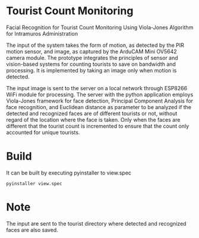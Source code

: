 # Tourist Count Monitoring

Facial Recognition for Tourist Count Monitoring Using Viola-Jones Algorithm for Intramuros Administration

The input of the system takes the form of motion, as detected by the PIR motion sensor, and image, as captured by the ArduCAM Mini OV5642 camera module. The prototype integrates the principles of sensor and vision-based systems for counting tourists to save on bandwidth and processing. It is implemented by taking an image only when motion is detected.

The input image is sent to the server on a local network through ESP8266 WiFi module for processing. The server with the python application employs Viola-Jones framework for face detection, Principal Component Analysis for face recognition, and Euclidean distance as parameter to be analyzed if the detected and recognized faces are of different tourists or not, without regard of the location where the face is taken. Only when the faces are different that the tourist count is incremented to ensure that the count only accounted for unique tourists.

# Build

It can be built by executing pyinstaller to view.spec
```
pyinstaller view.spec
```

# Note

The input are sent to the tourist directory where detected and recognized faces are also saved.